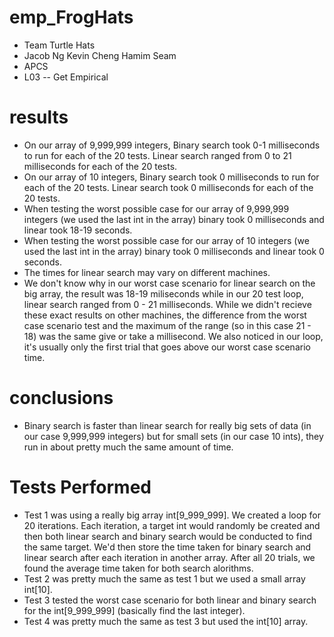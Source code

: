 # emp_FrogHats

  * Team Turtle Hats
  * Jacob Ng Kevin Cheng Hamim Seam
  * APCS
  * L03 -- Get Empirical

# results
* On our array of 9,999,999 integers, Binary search took 0-1 milliseconds to run for each of the 20 tests. Linear search ranged from 0 to 21 milliseconds for each of the 20 tests.
* On our array of 10 integers, Binary search took 0 milliseconds to run for each of the 20 tests. Linear search took 0 milliseconds for each of the 20 tests.
* When testing the worst possible case for our array of 9,999,999 integers (we used the last int in the array) binary took 0 milliseconds and linear took 18-19 seconds.
* When testing the worst possible case for our array of 10 integers (we used the last int in the array) binary took 0 milliseconds and linear took 0 seconds.
* The times for linear search may vary on different machines.
* We don't know why in our worst case scenario for linear search on the big array, the result was 18-19 miliseconds while in our 20 test loop, linear search ranged from 0 - 21 milliseconds. While we didn't recieve these exact results on other machines, the difference from the worst case scenario test and the maximum of the range (so in this case 21 - 18) was the same give or take a millisecond. We also noticed in our loop, it's usually only the first trial that goes above our worst case scenario time. 

# conclusions
* Binary search is faster than linear search for really big sets of data (in our case 9,999,999 integers) but for small sets (in our case 10 ints), they run in about pretty much the same amount of time. 

# Tests Performed
* Test 1 was using a really big array int[9_999_999]. We created a loop for 20 iterations. Each iteration, a target int would randomly be created and then both linear search and binary search would be conducted to find the same target. We'd then store the time taken for binary search and linear search after each iteration in another array. After all 20 trials, we found the average time taken for both search alorithms.
* Test 2 was pretty much the same as test 1 but we used a small array int[10].
* Test 3 tested the worst case scenario for both linear and binary search for the int[9_999_999] (basically find the last integer).
* Test 4 was pretty much the same as test 3 but used the int[10] array.
